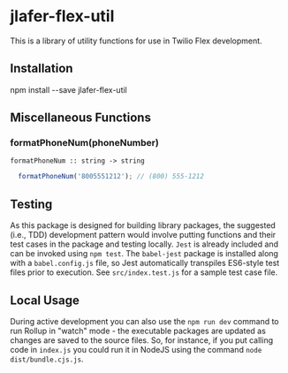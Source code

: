 # jlafer-flex-util

This is a library of utility functions for use in Twilio Flex development.

## Installation

npm install --save jlafer-flex-util

## Miscellaneous Functions

### formatPhoneNum(phoneNumber)
```
formatPhoneNum :: string -> string
```
```javascript
  formatPhoneNum('8005551212'); // (800) 555-1212
```

## Testing
As this package is designed for building library packages, the suggested (i.e., TDD) development pattern would involve putting functions and their test cases in the package and testing locally. `Jest` is already included and can be invoked using `npm test`. The `babel-jest` package is installed along with a `babel.config.js` file, so Jest automatically transpiles ES6-style test files prior to execution. See `src/index.test.js` for a sample test case file.

## Local Usage
During active development you can also use the `npm run dev` command to run Rollup in "watch" mode - the executable packages are updated as changes are saved to the source files. So, for instance, if you put calling code in `index.js` you could run it in NodeJS using the command `node dist/bundle.cjs.js`.
